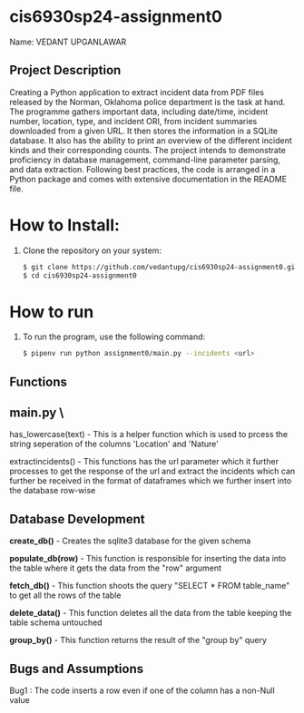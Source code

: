 # cis6930sp24-assignment0

Name: VEDANT UPGANLAWAR

## Project Description

Creating a Python application to extract incident data from PDF files released by the Norman, Oklahoma police department is the task at hand. The programme gathers important data, including date/time, incident number, location, type, and incident ORI, from incident summaries downloaded from a given URL. It then stores the information in a SQLite database. It also has the ability to print an overview of the different incident kinds and their corresponding counts. The project intends to demonstrate proficiency in database management, command-line parameter parsing, and data extraction. Following best practices, the code is arranged in a Python package and comes with extensive documentation in the README file.

# How to Install:

1. Clone the repository on your system:
   ```sh
   $ git clone https://github.com/vedantupg/cis6930sp24-assignment0.git
   $ cd cis6930sp24-assignment0
   ```

# How to run

1. To run the program, use the following command:
   ```sh
   $ pipenv run python assignment0/main.py --incidents <url>
   ```

## Functions

## main.py \

has_lowercase(text) - This is a helper function which is used to prcess the string seperation of the columns 'Location' and 'Nature'

extractincidents() - This functions has the url parameter which it further processes to get the response of the url and extract the incidents which can further be received in the format of dataframes which we further insert into the database row-wise

## Database Development

**create_db()** - Creates the sqlite3 database for the given schema

**populate_db(row)** - This function is responsible for inserting the data into the table where it gets the data from the "row" argument

**fetch_db()** - This function shoots the query "SELECT \* FROM table_name" to get all the rows of the table

**delete_data()** - This function deletes all the data from the table keeping the table schema untouched

**group_by()** - This function returns the result of the "group by" query

## Bugs and Assumptions

Bug1 : The code inserts a row even if one of the column has a non-Null value
